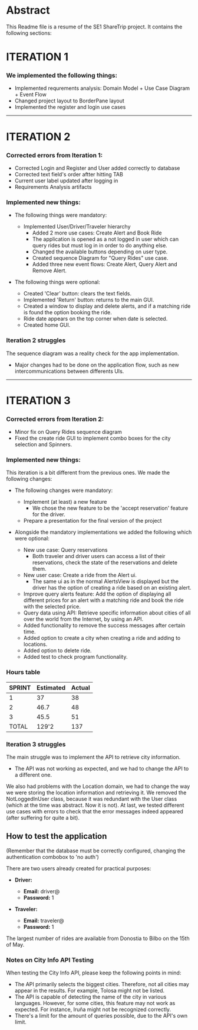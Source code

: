 # Abstract

This Readme file is a resume of the SE1 ShareTrip project.
It contains the following sections:

# ITERATION 1

### We implemented the following things:

- Implemented requrements analysis: Domain Model + Use Case Diagram + Event Flow
- Changed project layout to BorderPane layout
- Implemented the register and login use cases

---

# ITERATION 2

### Corrected errors from Iteration 1:

- Corrected Login and Register and User added correctly to database
- Corrected text field's order aftter hitting TAB
- Current user label updated after logging in
- Requirements Analysis artifacts

### Implemented new things:

* The following things were mandatory:
    * Implemented User/Driver/Traveler hierarchy
        * Added 2 more use cases: Create Alert and Book Ride
        * The application is opened as a not logged in user which can query rides but must log in in order to do
          anything else.
        * Changed the available buttons depending on user type.
        * Created sequence Diagram for "Query Rides" use case.
        * Added three new event flows: Create Alert, Query Alert and Remove Alert.

* The following things were optional:
    * Created 'Clear' button: clears the text fields.
    * Implemented 'Return' button: returns to the main GUI.
    * Created a window to display and delete alerts, and if a matching ride is found the option booking the ride.
    * Ride date appears on the top corner when date is selected.
    * Created home GUI.

### Iteration 2 struggles

The sequence diagram was a reality check for the app implementation.

* Major changes had to be done on the application flow, such as new intercommunications between differents UIs.

 ---

# ITERATION 3

### Corrected errors from Iteration 2:

- Minor fix on Query Rides sequence diagram
- Fixed the create ride GUI to implement combo boxes for the city selection and Spinners.

### Implemented new things:

This iteration is a bit different from the previous ones. We made the following changes:

* The following changes were mandatory:
    * Implement (at least) a new feature
        * We chose the new feature to be the 'accept reservation' feature for the driver.
    * Prepare a presentation for the final version of the project

* Alongside the mandatory implementations we added the following which were optional:
    * New use case: Query reservations
        * Both traveler and driver users can access a list of their reservations, check the state of the reservations
          and delete them.
    * New user case: Create a ride from the Alert ui.
        * The same ui as in the normal AlertsView is displayed but the driver has the option of creating a ride based on
          an existing alert.
    * Improve query alerts feature: Add the option of displaying all different prices for an alert with a matching ride
      and book the ride with the selected price.
    * Query data using API: Retrieve specific information about cities of all over the world from the Internet, by using
      an API.
    * Added functionality to remove the success messages after certain time.
    * Added option to create a city when creating a ride and adding to locations.
    * Added option to delete ride.
    * Added test to check program functionality. 

### Hours table
    
| SPRINT | Estimated | Actual |
|--------|-----------|--------|
| 1      | 37        | 38     |
| 2      | 46.7      | 48     | 
| 3      | 45.5      | 51     |
|TOTAL   |129'2      | 137

### Iteration 3 struggles

The main struggle was to implement the API to retrieve city information.

* The API was not working as expected, and we had to change the API to a different one.

We also had problems with the Location domain, we had to change the way we were storing the location information and
retrieving it.
We removed the NotLoggedInUser class, because it was redundant with the User class (which at the time was
abstract. Now it is not).
At last, we tested different use cases with errors to check that the error messages indeed appeared (after suffering for quite a bit).

## How to test the application

(Remember that the database must be correctly configured, changing the authentication combobox to 'no auth')

There are two users already created for practical purposes:

- **Driver:**
    - **Email:** driver@
    - **Password:** 1

- **Traveler:**
    - **Email:** traveler@
    - **Password:** 1

The largest number of rides are available from Donostia to Bilbo on the 15th of May.

### Notes on City Info API Testing

When testing the City Info API, please keep the following points in mind:

- The API primarily selects the biggest cities. Therefore, not all cities may appear in the results. For example, Tolosa
  might not be listed.
- The API is capable of detecting the name of the city in various languages. However, for some cities, this feature may
  not work as expected. For instance, Iruña might not be recognized correctly.
- There's a limit for the amount of queries possible, due to the API's own limit.
